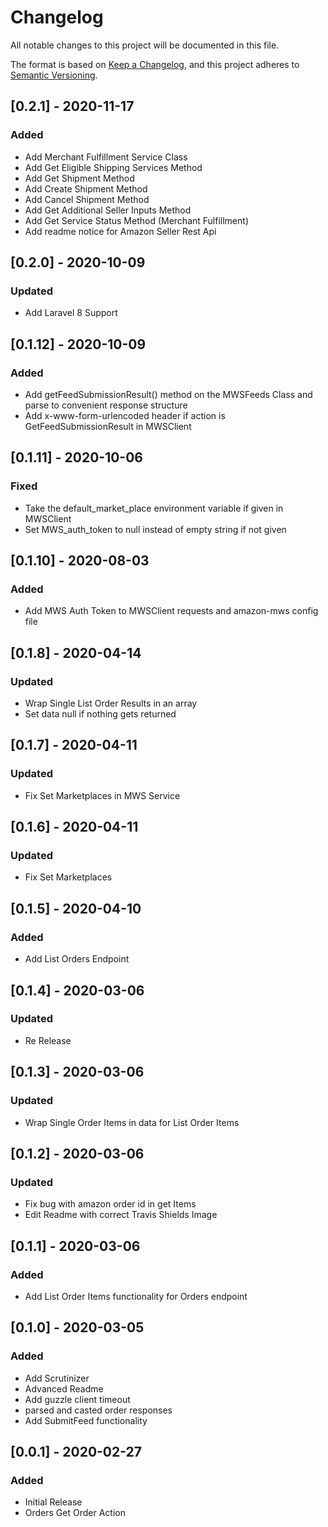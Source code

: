 # Changelog
All notable changes to this project will be documented in this file.

The format is based on [Keep a Changelog](https://keepachangelog.com/en/1.0.0/),
and this project adheres to [Semantic Versioning](https://semver.org/spec/v2.0.0.html).

## [0.2.1] - 2020-11-17
### Added
- Add Merchant Fulfillment Service Class
- Add Get Eligible Shipping Services Method
- Add Get Shipment Method
- Add Create Shipment Method
- Add Cancel Shipment Method
- Add Get Additional Seller Inputs Method
- Add Get Service Status Method (Merchant Fulfillment)
- Add readme notice for Amazon Seller Rest Api
## [0.2.0] - 2020-10-09
### Updated
- Add Laravel 8 Support

## [0.1.12] - 2020-10-09
### Added
- Add getFeedSubmissionResult() method on the MWSFeeds Class and parse to convenient response structure
- Add x-www-form-urlencoded header if action is GetFeedSubmissionResult in MWSClient

## [0.1.11] - 2020-10-06
### Fixed
- Take the default_market_place environment variable if given in MWSClient
- Set MWS_auth_token to null instead of empty string if not given

## [0.1.10] - 2020-08-03
### Added
- Add MWS Auth Token to MWSClient requests and amazon-mws config file

## [0.1.8] - 2020-04-14
### Updated
- Wrap Single List Order Results in an array
- Set data null if nothing gets returned

## [0.1.7] - 2020-04-11
### Updated
- Fix Set Marketplaces in MWS Service

## [0.1.6] - 2020-04-11
### Updated
- Fix Set Marketplaces

## [0.1.5] - 2020-04-10
### Added
- Add List Orders Endpoint

## [0.1.4] - 2020-03-06
### Updated
- Re Release

## [0.1.3] - 2020-03-06
### Updated
- Wrap Single Order Items in data for List Order Items

## [0.1.2] - 2020-03-06
### Updated
- Fix bug with amazon order id in get Items
- Edit Readme with correct Travis Shields Image

## [0.1.1] - 2020-03-06
### Added
- Add List Order Items functionality for Orders endpoint

## [0.1.0] - 2020-03-05
### Added
- Add Scrutinizer
- Advanced Readme
- Add guzzle client timeout
- parsed and casted order responses
- Add SubmitFeed functionality

## [0.0.1] - 2020-02-27
### Added
- Initial Release
- Orders Get Order Action
